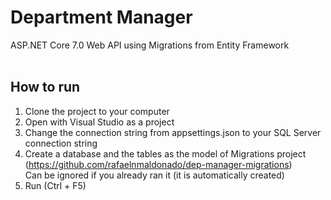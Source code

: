 # Department Manager
ASP.NET Core 7.0 Web API using Migrations from Entity Framework<br><br>


## How to run
1. Clone the project to your computer
2. Open with Visual Studio as a project
3. Change the connection string from appsettings.json to your SQL Server connection string
4. Create a database and the tables as the model of Migrations project (https://github.com/rafaelnmaldonado/dep-manager-migrations)
<br>Can be ignored if you already ran it (it is automatically created)
5. Run (Ctrl + F5)
